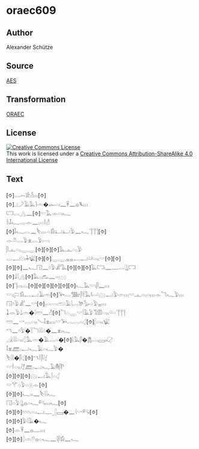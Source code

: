 # oraec609

## Author

Alexander Schütze

## Source

[AES](https://github.com/simondschweitzer/aes)

## Transformation

[ORAEC](https://oraec.github.io/)

## License

<a rel="license" href="http://creativecommons.org/licenses/by-sa/4.0/"><img alt="Creative Commons License" style="border-width:0" src="https://i.creativecommons.org/l/by-sa/4.0/88x31.png" /></a><br />This work is licensed under a <a rel="license" href="http://creativecommons.org/licenses/by-sa/4.0/">Creative Commons Attribution-ShareAlike 4.0 International License</a>

## Text

[⯑]𓂋𓍿𓀀𓁐𓏥[⯑]<br>
[⯑]𓈎𓌳𓄿𓅓𓌙𓏛�𓆱𓏏𓏤𓈖𓋹𓈖𓐍𓆰𓏥<br>
𓉐𓂋𓂻𓈖[⯑]𓎟𓅓𓁹𓏏𓏤𓆑<br>
𓌂𓏤𓄤𓆑𓂋𓁹𓈖𓊪𓏏𓎛𓀭<br>
[⯑]𓄤𓆑𓂋𓈖𓌸𓂋𓏏𓀁𓂞𓂞𓅱𓈖𓆑𓊹𓊹𓊹[⯑]<br>
𓁹𓌨𓂋𓅱𓁷𓂋𓅱𓇯<br>
𓋴𓊵𓏏𓊪𓇾𓇾[⯑][⯑][⯑]𓅓𓊵𓏏𓊪𓅱<br>
𓂋𓂝𓇳𓏤𓇓𓆤[⯑][⯑]𓇾𓇾𓈇𓈇𓉻𓂝𓄖𓏏𓏭𓎟[⯑][⯑]<br>
[⯑][⯑]𓈖𓆑𓉔𓈖𓏌𓅱𓀊𓅓[⯑][⯑][⯑]𓅓𓉐𓏤𓈖𓊃𓂋𓊮𓉐<br>
[⯑]𓇍𓇋𓂻[⯑]𓅓𓊪𓃹𓈖𓏏𓈉<br>
[⯑]𓊹𓏥𓂋[⯑][⯑][⯑][⯑][⯑][⯑]𓆑𓅓𓎟𓏤𓋴𓈖𓏥<br>
𓎟𓅾𓀁𓉻𓂝𓄿𓏛[⯑]𓅨𓂋𓅢𓋴𓌂𓅓𓂡𓈍𓂝𓅱𓏛𓏥𓎟𓊵𓏏𓊪𓏏𓏥𓁹𓆓𓆑𓅱𓏥<br>
𓉔𓏌𓅱𓀊𓈖𓎡[⯑]𓊪𓏏𓇯𓂧𓄿𓇋𓂋𓌗𓅭𓏏𓅱𓈇𓏥<br>
𓍞𓁺𓅱𓍑𓏛�𓇋𓏠𓈖𓀭[⯑]𓆓𓏏𓇾𓎟𓇋𓄿𓅱𓀢𓏃𓏏𓏭𓏖𓏏𓊹𓊹𓊹<br>
𓏠𓈖𓎡𓂋𓏏𓏭𓄏𓄤𓁷𓏤𓏥𓎟𓅨𓂋𓂋𓏏𓋑[⯑]𓆄𓏏𓏭𓆤<br>
𓎔𓈖𓏌𓅱�𓇅𓆓𓇋𓇋𓏏�𓈖𓁷𓏤𓆑<br>
𓈎𓏇𓇋𓇋𓏏𓏭𓆭𓅓𓏛�𓄿𓂋𓏏�[⯑]𓌰𓅓𓋴�𓆣𓂋𓈙𓏤𓋙<br>
𓄤𓁷𓊏𓊪𓂝𓆑𓄿𓏏𓆑𓅱�<br>
𓌸𓇋𓇋�𓋴𓋑[⯑]𓎔𓎛𓋴𓋔<br>
𓎟𓌂𓏏𓏭𓋖𓊏𓊪𓂝𓆑𓄿𓄟𓋴𓌄<br>
[⯑][⯑][⯑]𓈍𓂝𓅓𓌉𓏏𓋑<br>
𓎟𓄝𓏏𓅱𓏏𓇶𓁹[⯑]<br>
[⯑][⯑]𓆑𓏭𓈖𓌸𓇋𓇋𓆑<br>
𓉔𓏏𓅱𓊮𓐍𓏏𓆑𓀐𓏥𓆑[⯑]<br>
[⯑][⯑]𓏌𓏌𓏌𓇯𓂝𓊃𓃀𓈙�𓈖𓇋𓎡𓀐[⯑]<br>
[⯑][⯑]𓅱𓇋𓄿�𓆑<br>
[⯑]𓁹𓋹𓈖𓐍𓊃𓏥<br>
[⯑][⯑]𓆭𓏛𓄣𓐍𓏏𓆑𓈖𓇋𓋴𓀁𓈖𓆑<br>
